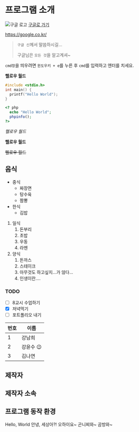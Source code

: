# 프로그램 소개
![구글 로고](https://www.google.com/images/branding/googlelogo/1x/googlelogo_color_272x92dp.png)
[구글로 가기](https://google.co.kr/)

https://google.co.kr/

> `구글 신`께서 말씀하시길...
> 
> 구글님은 `모든 것`을 알고계셔~

`cmd창`을 띄우려면 `윈도우키 + e`를 누른 후 `cmd`를 입력하고 엔터를 치세요.

**헬로우 월드**

```c
#include <stdio.h>
int main() {
  printf("Hello World");
}
```

```php
<? php
  echo "Hello World";
  phpinfo();
?>
```

*헬로우 월드*

__헬로우 월드__

~~헬로우 월드~~


## 음식
* 중식
  * 짜장면
  * 탕수육
  * 짬뽕
* 한식
  * 김밥
1. 일식
   1. 돈부리
   1. 초밥
   1. 우동
   1. 라멘
1. 양식
   1. 돈까스
   1. 스테이크
   1. 아무것도 하고싶지...가 않다...
   1. 인생이란....

### TODO
- [ ] 8교시 수업하기
- [X] 저녁먹기
- [ ] 포트폴리오 내기

번호 | 이름
-- | --
1 | 강남희
2 | 강윤수 :wink:
3 | 김나연


## 제작자

## 제작자 소속

## 프로그램 동작 환경

Hello, World
안녕, 세상아?!
오하이요~
곤니찌와~
곰방와~
